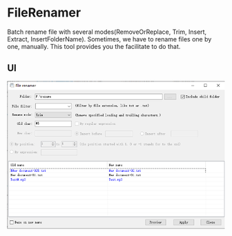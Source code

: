 # FileRenamer
Batch rename file with several modes(RemoveOrReplace, Trim, Insert, Extract, InsertFolderName). Sometimes, we have to rename files one by one,
manually. This tool provides you the facilitate to do that.

## UI
![UI Screenshort](https://github.com/victor-wiki/StaticResources/blob/master/StaticResources/images/projs/FileRenamer/screenshot.png?raw=true)
